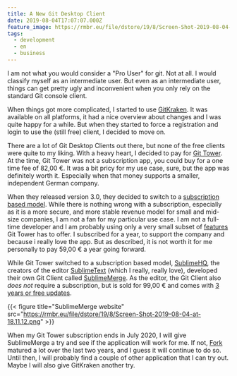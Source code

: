 ```yaml
---
title: A New Git Desktop Client
date: 2019-08-04T17:07:07.000Z
feature_image: https://rmbr.eu/file/dstore/19/8/Screen-Shot-2019-08-04-at-17.43.48.png
tags:
  - development
  - en
  - business
---
```


I am not what you would consider a "Pro User" for git. Not at all. I would classify myself as an intermediate user. But even as an intermediate user, things can get pretty ugly and inconvenient when you only rely on the standard Git console client.

When things got more complicated, I started to use [GitKraken](https://www.gitkraken.com/). It was available on all platforms, it had a nice overview about changes and I was quite happy for a while. But when they started to force a registration and login to use the (still free) client, I decided to move on.

There are a lot of Git Desktop Clients out there, but none of the free clients were quite to my liking. With a heavy heart, I decided to pay for [Git Tower](https://git-tower.com). At the time, Git Tower was not a subscription app, you could buy for a one time fee of 82,00 €. It was a bit pricy for my use case, sure, but the app was definitely worth it. Especially when that money supports a smaller, independent German company.

When they released version 3.0, they decided to switch to a [subscription based model](https://www.git-tower.com/pricing/mac). While there is nothing wrong with a subscription, especially as it is a more secure, and more stable revenue model for small and mid-size companies, I am not a fan for my particular use case. I am not a full-time developer and I am probably using only a very small subset of [features](https://www.git-tower.com/blog/image-diffing-and-reflog/) Git Tower has to offer. I subscribed for a year, to support the company and because i really love the app. But as described, it is not worth it for me personally to pay 59,00 € a year going forward.

While Git Tower switched to a subscription based model, [SublimeHQ](https://www.sublimehq.com/), the creators of the editor [SublimeText](https://www.sublimetext.com/) (which I really, really love), developed their own Git Client called [SublimeMerge](https://www.sublimemerge.com/). As the editor, the Git Client also _does not_ require a subscription, but is sold for 99,00 € and comes with [3 years or free updates](https://www.sublimehq.com/sales_faq).

{{< figure title="SublimeMerge website" src="https://rmbr.eu/file/dstore/19/8/Screen-Shot-2019-08-04-at-18.11.12.png" >}}

When my Git Tower subscription ends in July 2020, I will give SublimeMerge a try and see if the application will work for me. If not, [Fork](https://git-fork.com/) matured a lot over the last two years, and I guess it will continue to do so. Until then, I will probably find a couple of other application that I can try out. Maybe I will also give GitKraken another try.
